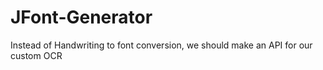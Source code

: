 # JFont-Generator

Instead of Handwriting to font conversion, we should make an API for our custom OCR
